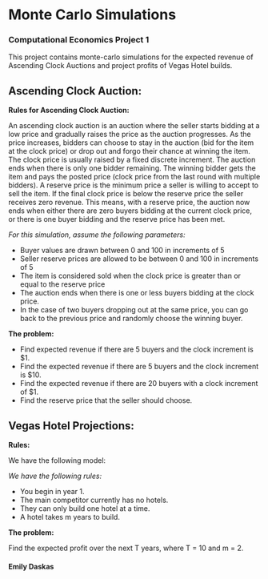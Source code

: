 # Monte Carlo Simulations
### Computational Economics Project 1

This project contains monte-carlo simulations for the expected revenue of Ascending Clock Auctions and project profits of Vegas Hotel builds.

## Ascending Clock Auction:

**Rules for Ascending Clock Auction:**

An ascending clock auction is an auction where the seller starts bidding at a low price and gradually raises the price as the auction progresses. As the price increases, bidders can choose to stay in the auction (bid for the item at the clock price) or drop out and forgo their chance at winning the item. The clock price is usually raised by a fixed discrete increment. The auction ends when there is only one bidder remaining. The winning bidder gets the item and pays the posted price (clock price from the last round with multiple bidders). A reserve price is the minimum price a seller is willing to accept to sell the item. If the final clock price is below the reserve price the seller receives zero revenue. This means, with a reserve price, the auction now ends when either there are zero buyers bidding at the current clock price, or there is one buyer bidding and the reserve price has been met.

*For this simulation, assume the following parameters:*
- Buyer values are drawn between 0 and 100 in increments of 5
- Seller reserve prices are allowed to be between 0 and 100 in increments of 5
- The item is considered sold when the clock price is greater than or equal to the reserve price
- The auction ends when there is one or less buyers bidding at the clock price.
- In the case of two buyers dropping out at the same price, you can go back to the previous price and randomly choose the winning buyer.
 
**The problem:**

- Find expected revenue if there are 5 buyers and the clock increment is $1.
- Find the expected revenue if there are 5 buyers and the clock increment is $10.
- Find the expected revenue if there are 20 buyers with a clock increment of $1.
- Find the reserve price that the seller should choose.

## Vegas Hotel Projections:

**Rules:**

We have the following model:

*We have the following rules:*
- You begin in year 1.
- The main competitor currently has no hotels.
- They can only build one hotel at a time.
- A hotel takes m years to build.

**The problem:**

Find the expected profit over the next T years, where T = 10 and m = 2. 

#### Emily Daskas
